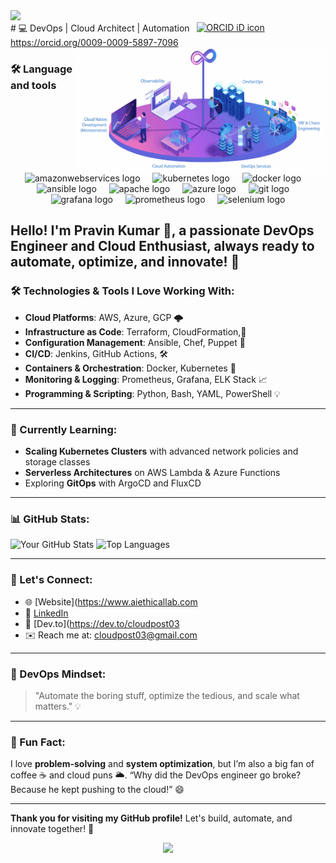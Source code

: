 <html>
<div align="left">
  <img src="https://visitor-badge.laobi.icu/badge?page_id=cloudpost03.cloudpost03&"  />
</div>
# 💻 DevOps | Cloud Architect | Automation 
<a
    id="cy-effective-orcid-url"
    class="underline"
     href="https://orcid.org/0009-0009-5897-7096"
     target="orcid.widget"
     rel="me noopener noreferrer"
     style="vertical-align: top">
     <img
        src="https://orcid.org/sites/default/files/images/orcid_16x16.png"
        style="width: 1em; margin-inline-start: 0.5em"
        alt="ORCID iD icon"/>
      https://orcid.org/0009-0009-5897-7096
    </a>
  <a target="_blank" align="center">
 <img align="right" top="400" height="200" width="400" alt="GIF" src="Animation3.gif">
  </a>
<h3 align="Cente">🛠 Language and tools</h3>
<div align="center">
  <img src="https://cdn.jsdelivr.net/gh/devicons/devicon/icons/amazonwebservices/amazonwebservices-plain-wordmark.svg" height="40" alt="amazonwebservices logo"  />
  <img width="12" />
  <img src="https://cdn.jsdelivr.net/gh/devicons/devicon/icons/kubernetes/kubernetes-plain.svg" height="40" alt="kubernetes logo"  />
  <img width="12" />
  <img src="https://cdn.jsdelivr.net/gh/devicons/devicon/icons/docker/docker-plain-wordmark.svg" height="40" alt="docker logo"  />
  <img width="12" />
  <img src="https://cdn.jsdelivr.net/gh/devicons/devicon/icons/ansible/ansible-original.svg" height="40" alt="ansible logo"  />
  <img width="12" />
  <img src="https://cdn.jsdelivr.net/gh/devicons/devicon/icons/apache/apache-original-wordmark.svg" height="40" alt="apache logo"  />
  <img width="12" />
  <img src="https://cdn.jsdelivr.net/gh/devicons/devicon/icons/azure/azure-original-wordmark.svg" height="40" alt="azure logo"  />
  <img width="12" />
  <img src="https://cdn.jsdelivr.net/gh/devicons/devicon/icons/git/git-plain-wordmark.svg" height="40" alt="git logo"  />
  <img width="12" />
  <img src="https://cdn.jsdelivr.net/gh/devicons/devicon/icons/grafana/grafana-original-wordmark.svg" height="40" alt="grafana logo"  />
  <img width="12" />
  <img src="https://cdn.jsdelivr.net/gh/devicons/devicon/icons/prometheus/prometheus-original-wordmark.svg" height="40" alt="prometheus logo"  />
  <img width="12" />
  <img src="https://cdn.jsdelivr.net/gh/devicons/devicon/icons/selenium/selenium-original.svg" height="40" alt="selenium logo"  />
</div>

###

**Hello!** I'm Pravin Kumar 👋, a passionate DevOps Engineer and Cloud Enthusiast, always ready to automate, optimize, and innovate! 🚀
--
### 🛠️ Technologies & Tools I Love Working With: 
- **Cloud Platforms**: AWS, Azure, GCP 🌩️
- **Infrastructure as Code**: Terraform, CloudFormation,📜
- **Configuration Management**: Ansible, Chef, Puppet 🤖
- **CI/CD**: Jenkins, GitHub Actions, 🛠️
- **Containers & Orchestration**: Docker, Kubernetes 🐳
- **Monitoring & Logging**: Prometheus, Grafana, ELK Stack 📈
- **Programming & Scripting**: Python, Bash, YAML, PowerShell 💡

---

### 🌱 Currently Learning:
- **Scaling Kubernetes Clusters** with advanced network policies and storage classes
- **Serverless Architectures** on AWS Lambda & Azure Functions
- Exploring **GitOps** with ArgoCD and FluxCD

---
### 📊 GitHub Stats:

![Your GitHub Stats](https://github-readme-stats.vercel.app/api?username=pravin&show_icons=true&theme=radical)
![Top Languages](https://github-readme-stats.vercel.app/api/top-langs/?username=yourusername&layout=compact&theme=radical)

---

### 🤝 Let's Connect:

- 🌐 [Website](https://www.aiethicallab.com
- 💼 [LinkedIn](https://linkedin.com/in/pravin-devops) 
- 📝 [Dev.to](https://dev.to/cloudpost03
- ✉️ Reach me at: [cloudpost03@gmail.com](mailto:cloudpost03@gmail.com)

---

### 🚀 DevOps Mindset:
> "Automate the boring stuff, optimize the tedious, and scale what matters." 💡

---

### 🎯 Fun Fact:
I love **problem-solving** and **system optimization**, but I’m also a big fan of coffee ☕ and cloud puns 🌥️. “Why did the DevOps engineer go broke? Because he kept pushing to the cloud!” 😄

---

**Thank you for visiting my GitHub profile!** Let's build, automate, and innovate together! 🌟

<div align="center">
  <img src="https://profile-counter.glitch.me/cloudpost03/count.svg?"  />
</div>

</html>
